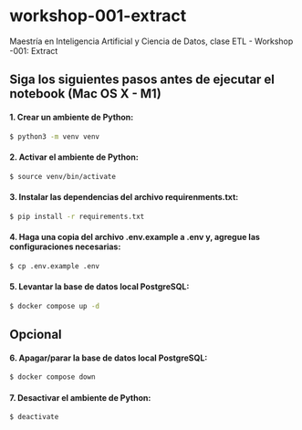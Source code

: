 # workshop-001-extract
Maestría en Inteligencia Artificial y Ciencia de Datos, clase ETL - Workshop -001: Extract

## Siga los siguientes pasos antes de ejecutar el notebook (Mac OS X - M1)


#### 1. Crear un ambiente de Python:
```bash
$ python3 -m venv venv
```

#### 2. Activar el ambiente de Python:
```bash
$ source venv/bin/activate
```

#### 3. Instalar las dependencias del archivo requirenments.txt:
```bash
$ pip install -r requirements.txt
```

#### 4. Haga una copia del archivo .env.example a .env y, agregue las configuraciones necesarias:
```bash
$ cp .env.example .env
```

#### 5. Levantar la base de datos local PostgreSQL:
```bash
$ docker compose up -d
```

## Opcional

#### 6. Apagar/parar la base de datos local PostgreSQL:
```bash
$ docker compose down
```

#### 7. Desactivar el ambiente de Python:
```bash
$ deactivate
```